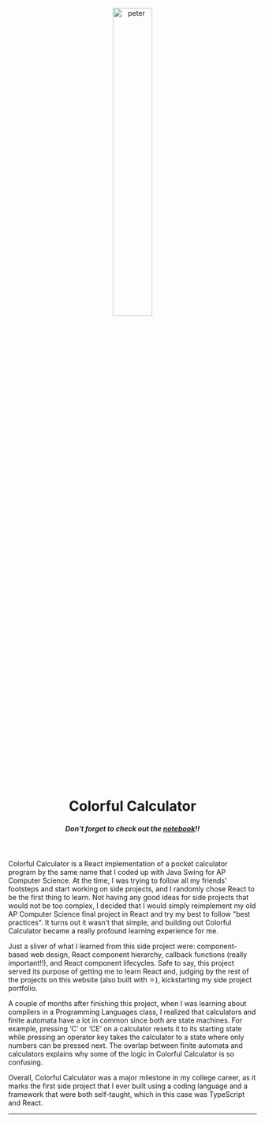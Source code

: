 <p align="center">
    <img alt="peter" src="https://i.imgur.com/7mVADLp.jpg" width="40%" />
</p>
<h1 align="center">
  Colorful Calculator
</h1>
<h5 align = "center">
Don't forget to check out the <a href = "https://github.com/RYLiang18/ColorfulCalculator-React/tree/master/src/Notes">notebook</a>!!
</h5>
<br>

Colorful Calculator is a React implementation of a pocket calculator program by the same name that I coded up with Java Swing for AP Computer Science. At the time, I was trying to follow all my friends’ footsteps and start working on side projects, and I randomly chose React to be the first thing to learn. Not having any good ideas for side projects that would not be too complex, I decided that I would simply reimplement my old AP Computer Science final project in React and try my best to follow "best practices". It turns out it wasn’t that simple, and building out Colorful Calculator became a really profound learning experience for me.

Just a sliver of what I learned from this side project were: component-based web design, React component hierarchy, callback functions (really important!!), and React component lifecycles. Safe to say, this project served its purpose of getting me to learn React and, judging by the rest of the projects on this website (also built with ⚛), kickstarting my side project portfolio.

A couple of months after finishing this project, when I was learning about compilers in a Programming Languages class, I realized that calculators and finite automata have a lot in common since both are state machines. For example, pressing ‘C’ or ‘CE’ on a calculator resets it to its starting state while pressing an operator key takes the calculator to a state where only numbers can be pressed next. The overlap between finite automata and calculators explains why some of the logic in Colorful Calculator is so confusing.

Overall, Colorful Calculator was a major milestone in my college career, as it marks the first side project that I ever built using a coding language and a framework that were both self-taught, which in this case was TypeScript and React.

---
